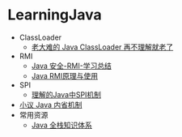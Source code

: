 # LearningJava

- ClassLoader
  - [老大难的 Java ClassLoader 再不理解就老了](https://juejin.im/post/6844903729435508750#heading-7)
- RMI
  - [Java 安全-RMI-学习总结](https://paper.seebug.org/1251/)
  - [Java RMI原理与使用](https://www.mi1k7ea.com/2019/09/01/Java-RMI%E5%8E%9F%E7%90%86%E4%B8%8E%E4%BD%BF%E7%94%A8/)
- SPI
  - [理解的Java中SPI机制](https://juejin.im/post/6844903679431016456)
- [小议 Java 内省机制](https://xiaomi-info.github.io/2020/03/16/java-beans-introspection/)
- 常用资源
  - [Java 全栈知识体系](https://www.pdai.tech/)

